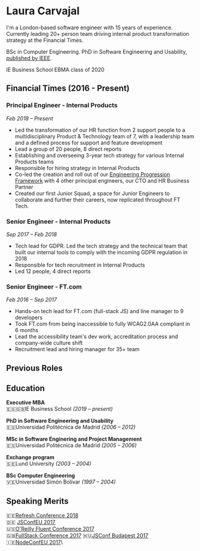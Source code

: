 # Laura Carvajal

I'm a London-based software engineer with 15 years of experience. Currently leading 20+ person team driving internal product transformation strategy at the Financial Times.

BSc in Computer Engineering. PhD in Software Engineering and Usability, [published by IEEE](https://ieeexplore.ieee.org/author/37086623000). 

IE Business School EBMA class of 2020

## Financial Times (2016 - Present)

### Principal Engineer - Internal Products
*Feb 2018 – Present*

- Led the transformation of our HR function from 2 support people to a multidisciplinary Product & Technology team of 7, with a leadership team and a defined process for support and feature development
- Lead a group of 20 people, 8 direct reports
- Establishing and overseeing 3-year tech strategy for various Internal Products teams
- Responsible for hiring strategy in Internal Products
- Co-led the creation and roll out of our [Engineering Progression Framework](https://engineering-progression.ft.com/) with 4 other principal engineers, our CTO and HR Business Partner
- Created our first Junior Squad, a space for Junior Engineers to collaborate and further their careers, now replicated throughout FT Tech.

### Senior Engineer - Internal Products
*Sep 2017 – Feb 2018*

- Tech lead for GDPR. Led the tech strategy and the technical team that built our internal tools to comply with the incoming GDPR regulation in 2018
- Responsible for tech recruitment in Internal Products
- Led 12 people, 4 direct reports

### Senior Engineer - FT.com
*Feb 2016 – Sep 2017*
- Hands-on tech lead for FT.com (full-stack JS) and line manager to 9 developers
- Took FT.com from being inaccessible to fully WCAG2.0AA compliant in 6 months
- Lead the accessibility team's dev work, accreditation process and company-wide culture shift
- Recruitment lead and hiring manager for 35+ team

## Previous Roles

## Education

**Executive MBA**  
🇪🇸🇬🇧IE Business School *(2019 – present)*

**PhD in Software Engineering and Usability**  
🇪🇸Universidad Politécnica de Madrid *(2006 – 2012)*

**MSc in Software Enginering and Project Management**  
🇪🇸Universidad Politécnica de Madrid *(2005 – 2006)*

**Exchange program**  
🇸🇪Lund University *(2003 – 2004)*

**BSc Computer Engineering**  
🇻🇪Universidad Simón Bolívar *(1997 – 2004)*

## Speaking Merits
🇪🇪[Refresh Conference 2018](http://refresh.rocks/laura-carvajal)\
🇩🇪 [JSConfEU 2017](https://2017.jsconf.eu/speakers/laura-carvajal-yes-your-site-too-can-and-should-be-accessible-lessons-learned-from-building-ftcom.html)\
🇺🇸[O'Reilly Fluent Conference 2017](https://conferences.oreilly.com/fluent/fl-ca-2017/public/schedule/detail/58272)\
🇬🇧[FullStack Conference 2017](https://webcache.googleusercontent.com/search?q=cache:vSkD1LE1figJ:https://skillsmatter.com/skillscasts/10165-yes-your-site-can-be-accessible-lessons-learned-in-building-ft-com+&cd=1&hl=en&ct=clnk&gl=uk)
🇭🇺[JSConf Budapest 2017](http://2017.jsconfbp.com/speakers/laura-carvajal/)\
🇮🇪[NodeConfEU 2017](https://www.youtube.com/playlist?list=PL0CdgOSSGlBaxNkrUIHrhd1f3ch45f66_)\
